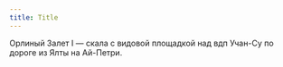```yaml
---
title: Title
---
```


Орлиный Залет I — скала с видовой площадкой над вдп Учан-Су по дороге из Ялты на
Ай-Петри.

